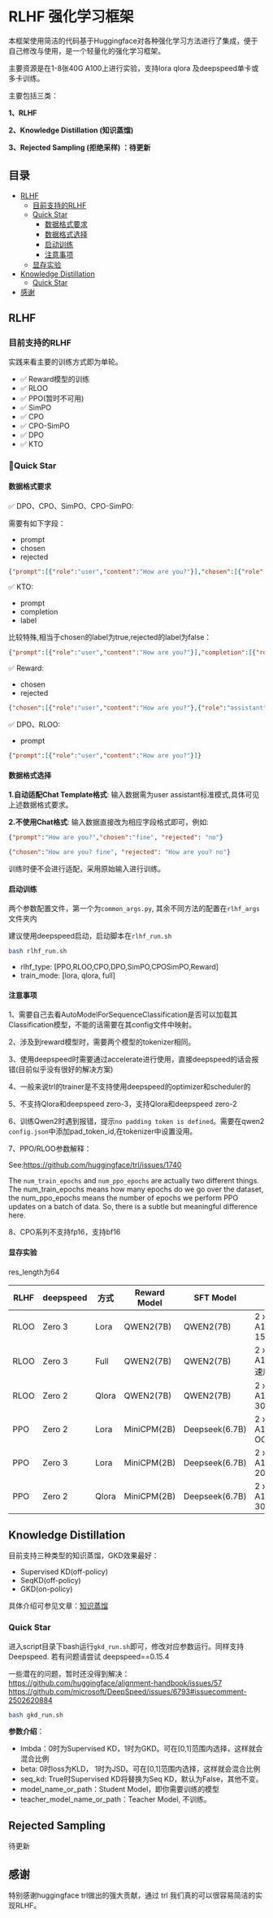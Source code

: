 # RLHF 强化学习框架

本框架使用简洁的代码基于Huggingface对各种强化学习方法进行了集成，便于自己修改与使用，是一个轻量化的强化学习框架。

主要资源是在1-8张40G A100上进行实验，支持lora qlora 及deepspeed单卡或多卡训练。

主要包括三类：

**1、RLHF**

**2、Knowledge Distillation (知识蒸馏)**

**3、Rejected Sampling (拒绝采样) ：待更新**

## 目录

- [RLHF](#rlhf)
  - [目前支持的RLHF](#目前支持的rlhf)
  - [Quick Star](#quick-star)
    - [数据格式要求](#数据格式要求)
    - [数据格式选择](#数据格式选择)
    - [启动训练](#启动训练)
    - [注意事项](#注意事项)
  - [显存实验](#显存实验)
- [Knowledge Distillation](#knowledge-distillation)
  - [Quick Star](#quick-star-1)
- [感谢](#感谢)

## RLHF
### 目前支持的RLHF
实践来看主要的训练方式即为单轮。

- ✅ Reward模型的训练
- ✅ RLOO
- ✅ PPO(暂时不可用)
- ✅ SimPO
- ✅ CPO
- ✅ CPO-SimPO
- ✅ DPO
- ✅ KTO

### 🚀Quick Star

#### 数据格式要求
✅ DPO、CPO、SimPO、CPO-SimPO:

需要有如下字段：
- prompt
- chosen
- rejected

```json lines
{"prompt":[{"role":"user","content":"How are you?"}],"chosen":[{"role":"assistant","content":"fine"}],"rejected":[{"role":"assistant","content":"no"}]}
```
✅ KTO:
- prompt
- completion
- label

比较特殊,相当于chosen的label为true,rejected的label为false：
```json lines
{"prompt":[{"role":"user","content":"How are you?"}],"completion":[{"role":"assistant","content":"fine"}],"label":true}
```

✅ Reward:
- chosen
- rejected

```json lines
{"chosen":[{"role":"user","content":"How are you?"},{"role":"assistant","content":"fine"}],"rejected":[{"role":"user","content":"How are you?"},{"role":"assistant","content":"no"}]}
```
✅ DPO、RLOO:
- prompt

```json lines
{"prompt":[{"role":"user","content":"How are you?"}]}
```

#### 数据格式选择

**1.自动适配Chat Template格式**: 输入数据需为user assistant标准模式,具体可见上述数据格式要求。

**2.不使用Chat格式**: 输入数据直接改为相应字段格式即可，例如:
```json lines
{"prompt":"How are you?","chosen":"fine", "rejected": "no"}
```

```json lines
{"chosen":"How are you? fine", "rejected": "How are you? no"}
```
训练时便不会进行适配，采用原始输入进行训练。


#### 启动训练

两个参数配置文件，第一个为```common_args.py```, 其余不同方法的配置在```rlhf_args```文件夹内

建议使用deepspeed启动，启动脚本在```rlhf_run.sh```
```bash
bash rlhf_run.sh
```

 - rlhf_type: [PPO,RLOO,CPO,DPO,SimPO,CPOSimPO,Reward]
 - train_mode: [lora, qlora, full]

#### 注意事项
1、需要自己去看AutoModelForSequenceClassification是否可以加载其Classification模型，不能的话需要在其config文件中映射。

2、涉及到reward模型时，需要两个模型的tokenizer相同。

3、使用deepspeed时需要通过accelerate进行使用，直接deepspeed的话会报错(目前似乎没有很好的解决方案)

4、一般来说trl的trainer是不支持使用deepspeed的optimizer和scheduler的

5、不支持Qlora和deepspeed zero-3，支持Qlora和deepspeed zero-2

6、训练Qwen2时遇到报错，提示```no padding token is defined```。需要在qwen2 ```config.json```中添加pad_token_id,在tokenizer中设置没用。

7、PPO/RLOO参数解释：

See:https://github.com/huggingface/trl/issues/1740

The ``num_train_epochs`` and ``num_ppo_epochs`` are actually two different things. The num_train_epochs means how many epochs do we go over the dataset, the num_ppo_epochs means the number of epochs we perform PPO updates on a batch of data. So, there is a subtle but meaningful difference here.

8、CPO系列不支持fp16，支持bf16

#### 显存实验
res_length为64

| **RLHF** | **deepspeed** | **方式** | **Reward Model** | **SFT Model**  | **显存占用**               |
|----------|---------------|--------|------------------|----------------|------------------------|
| RLOO     | Zero 3        | Lora   | QWEN2(7B)        | QWEN2(7B)      | 2 x A100(40GB): 15~30G |
| RLOO     | Zero 3        | Full   | QWEN2(7B)        | QWEN2(7B)      | 2 x A100(40GB): 速度很慢   |
| RLOO     | Zero 2        | Qlora  | QWEN2(7B)        | QWEN2(7B)      | 2 x A100(40GB): 30~40G |
| PPO      | Zero 2        | Lora   | MiniCPM(2B)      | Deepseek(6.7B) | 2 x A100(40GB): OOM    |
| PPO      | Zero 3        | Lora   | MiniCPM(2B)      | Deepseek(6.7B) | 2 x A100(40GB): 20-25G |
| PPO      | Zero 2        | Qlora  | MiniCPM(2B)      | Deepseek(6.7B) | 2 x A100(40GB): 30G    |

## Knowledge Distillation
目前支持三种类型的知识蒸馏，GKD效果最好：
- Supervised KD(off-policy)
- SeqKD(off-policy)
- GKD(on-policy)

具体介绍可参见文章：[知识蒸馏](https://zhuanlan.zhihu.com/p/1064724364)

### Quick Star
进入script目录下bash运行```gkd_run.sh```即可，修改对应参数运行。同样支持Deepspeed.
若有问题请尝试 deepspeed==0.15.4

一些潜在的问题，暂时还没得到解决：
https://github.com/huggingface/alignment-handbook/issues/57
https://github.com/microsoft/DeepSpeed/issues/6793#issuecomment-2502620884

```bash
bash gkd_run.sh
```

**参数介绍**：
- lmbda：0时为Supervised KD，1时为GKD。可在[0,1]范围内选择，这样就会混合比例
- beta:  0时loss为KLD， 1时为JSD。可在[0,1]范围内选择，这样就会混合比例
- seq_kd: True时Supervised KD将替换为Seq KD，默认为False，其他不变。
- model_name_or_path：Student Model，即你需要训练的模型
- teacher_model_name_or_path：Teacher Model, 不训练。

## Rejected Sampling
待更新

## 感谢

特别感谢huggingface trl做出的强大贡献，通过 trl 我们真的可以很容易简洁的实现RLHF。